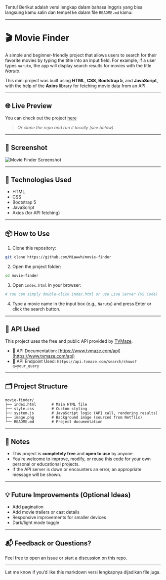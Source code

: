 Tentu! Berikut adalah versi lengkap dalam bahasa Inggris yang bisa langsung kamu salin dan tempel ke dalam file `README.md` kamu:

---

# 🎬 Movie Finder

A simple and beginner-friendly project that allows users to search for their favorite movies by typing the title into an input field. For example, if a user types `naruto`, the app will display search results for movies with the title *Naruto*.

This mini project was built using **HTML**, **CSS**, **Bootstrap 5**, and **JavaScript**, with the help of the **Axios** library for fetching movie data from an API.

---

## 🌐 Live Preview

You can check out the project [here](https://your-demo-link-if-any.com)

> *Or clone the repo and run it locally (see below).*

---

## 📸 Screenshot

![Movie Finder Screenshot](image.png)

---

## 🧰 Technologies Used

* HTML
* CSS
* Bootstrap 5
* JavaScript
* Axios (for API fetching)

---

## 📦 How to Use

1. Clone this repository:

```bash
git clone https://github.com/Miawwh/movie-finder
```

2. Open the project folder:

```bash
cd movie-finder
```

3. Open `index.html` in your browser:

```bash
# You can simply double-click index.html or use Live Server (VS Code)
```

4. Type a movie name in the input box (e.g., `Naruto`) and press Enter or click the search button.

---

## 🧪 API Used

This project uses the free and public API provided by [TVMaze](https://www.tvmaze.com/api).

* 🔗 API Documentation: [https://www.tvmaze.com/api](https://www.tvmaze.com/api)
* 📡 API Endpoint Used: `https://api.tvmaze.com/search/shows?q=your_query`

---

## 🗂️ Project Structure

```
movie-finder/
├── index.html       # Main HTML file
├── style.css        # Custom styling
├── system.js        # JavaScript logic (API call, rendering results)
├── image.png        # Background image (sourced from Netflix)
└── README.md        # Project documentation
```

---

## 📣 Notes

* This project is **completely free** and **open to use** by anyone.
* You’re welcome to improve, modify, or reuse this code for your own personal or educational projects.
* If the API server is down or encounters an error, an appropriate message will be shown.

---

## 💡 Future Improvements (Optional Ideas)

* Add pagination
* Add movie trailers or cast details
* Responsive improvements for smaller devices
* Dark/light mode toggle

---

## 📬 Feedback or Questions?

Feel free to open an issue or start a discussion on this repo.

---

Let me know if you’d like this markdown versi lengkapnya dijadikan file juga.
